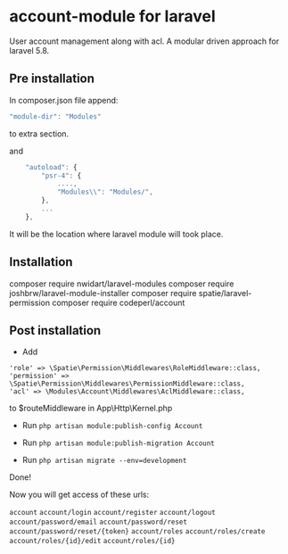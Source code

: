 # account-module for laravel
User account management along with acl. A modular driven approach for laravel 5.8.

## Pre installation
In composer.json file append:
```javascript
"module-dir": "Modules"
```
to extra section. 

and 

```javascript
    "autoload": {
        "psr-4": {
            ....,
            "Modules\\": "Modules/",
        },
        ...
    },
```

It will be the location where laravel module will took place.

## Installation
composer require nwidart/laravel-modules
composer require joshbrw/laravel-module-installer
composer require spatie/laravel-permission
composer require codeperl/account

## Post installation
* Add 
```
'role' => \Spatie\Permission\Middlewares\RoleMiddleware::class,
'permission' => \Spatie\Permission\Middlewares\PermissionMiddleware::class,
'acl' => \Modules\Account\Middlewares\AclMiddleware::class,
```

   to $routeMiddleware in App\Http\Kernel.php

   
* Run ```php artisan module:publish-config Account```

* Run ```php artisan module:publish-migration Account```

* Run ```php artisan migrate --env=development```

Done!

Now you will get access of these urls:

```account```
```account/login```
```account/register```
```account/logout```
```account/password/email```
```account/password/reset```
```account/password/reset/{token}```
```account/roles```
```account/roles/create```
```account/roles/{id}/edit```
```account/roles/{id}```
